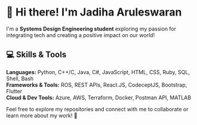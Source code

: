 # 👋 Hi there! I'm Jadiha Aruleswaran  
I'm a **Systems Design Engineering student** exploring my passion for integrating tech and creating a positive impact on our world!

## 💻 Skills & Tools  
**Languages:** Python, C++/C, Java, C#, JavaScript, HTML, CSS, Ruby, SQL, Shell, Bash  
**Frameworks & Tools:** ROS, REST APIs, React.JS, CodeceptJS, Bootstrap, Flutter  
**Cloud & Dev Tools:** Azure, AWS, Terraform, Docker, Postman API, MATLAB  

Feel free to explore my repositories and connect with me to collaborate or learn more about my work! 🚀


<!--
**jadiha/jadiha** is a ✨ _special_ ✨ repository because its `README.md` (this file) appears on your GitHub profile.

Here are some ideas to get you started:

- 🔭 I’m currently working on ...
- 🌱 I’m currently learning ...
- 👯 I’m looking to collaborate on ...
- 🤔 I’m looking for help with ...
- 💬 Ask me about ...
- 📫 How to reach me: ...
- 😄 Pronouns: ...
- ⚡ Fun fact: ...
-->

